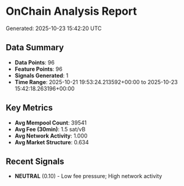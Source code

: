 # OnChain Analysis Report
Generated: 2025-10-23 15:42:20 UTC

## Data Summary
- **Data Points**: 96
- **Feature Points**: 96
- **Signals Generated**: 1
- **Time Range**: 2025-10-21 19:53:24.213592+00:00 to 2025-10-23 15:42:18.263196+00:00

## Key Metrics
- **Avg Mempool Count**: 39541
- **Avg Fee (30min)**: 1.5 sat/vB
- **Avg Network Activity**: 1.000
- **Avg Market Structure**: 0.634

## Recent Signals
- **NEUTRAL** (0.10) - Low fee pressure; High network activity
